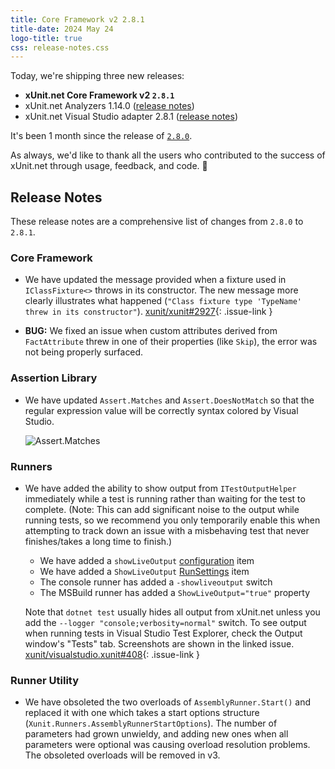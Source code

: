 ```yaml
---
title: Core Framework v2 2.8.1
title-date: 2024 May 24
logo-title: true
css: release-notes.css
---
```


Today, we're shipping three new releases:

* **xUnit.net Core Framework v2 `2.8.1`**
* xUnit.net Analyzers 1.14.0 ([release notes](/releases/analyzers/1.14.0))
* xUnit.net Visual Studio adapter 2.8.1 ([release notes](/releases/visualstudio/2.8.1))

It's been 1 month since the release of [`2.8.0`](2.8.0).

As always, we'd like to thank all the users who contributed to the success of xUnit.net through usage, feedback, and code. 🎉

## Release Notes

These release notes are a comprehensive list of changes from `2.8.0` to `2.8.1`.

### Core Framework

* We have updated the message provided when a fixture used in `IClassFixture<>` throws in its constructor. The new message more clearly illustrates what happened (`"Class fixture type 'TypeName' threw in its constructor"`). [xunit/xunit#2927](https://github.com/xunit/xunit/issues/2927){: .issue-link }

* **BUG:** We fixed an issue when custom attributes derived from `FactAttribute` threw in one of their properties (like `Skip`), the error was not being properly surfaced.

### Assertion Library

* We have updated `Assert.Matches` and `Assert.DoesNotMatch` so that the regular expression value will be correctly syntax colored by Visual Studio.

  ![Assert.Matches](/images/assert-matches.png)

### Runners

* We have added the ability to show output from `ITestOutputHelper` immediately while a test is running rather than waiting for the test to complete. (Note: This can add significant noise to the output while running tests, so we recommend you only temporarily enable this when attempting to track down an issue with a misbehaving test that never finishes/takes a long time to finish.)

  * We have added a `showLiveOutput` [configuration](/docs/configuration-files#showLiveOutput) item
  * We have added a `ShowLiveOutput` [RunSettings](/docs/runsettings#ShowLiveOutput) item
  * The console runner has added a `-showliveoutput` switch
  * The MSBuild runner has added a `ShowLiveOutput="true"` property

  Note that `dotnet test` usually hides all output from xUnit.net unless you add the `--logger "console;verbosity=normal"` switch. To see output when running tests in Visual Studio Test Explorer, check the Output window's "Tests" tab. Screenshots are shown in the linked issue. [xunit/visualstudio.xunit#408](https://github.com/xunit/visualstudio.xunit/issues/408){: .issue-link }

### Runner Utility

* We have obsoleted the two overloads of `AssemblyRunner.Start()` and replaced it with one which takes a start options structure (`Xunit.Runners.AssemblyRunnerStartOptions`). The number of parameters had grown unwieldy, and adding new ones when all parameters were optional was causing overload resolution problems. The obsoleted overloads will be removed in v3.
